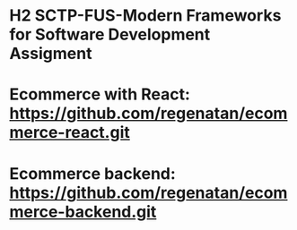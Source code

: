 # H2 SCTP-FUS-Modern Frameworks for Software Development Assigment
# **Ecommerce with React:** https://github.com/regenatan/ecommerce-react.git
# **Ecommerce backend:** https://github.com/regenatan/ecommerce-backend.git
